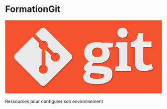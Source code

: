 # FormationGit

![git](https://github.com/HIMBER/FormationGit/blob/master/Private/Images/git.jpg)

Ressources pour configurer son environnement
